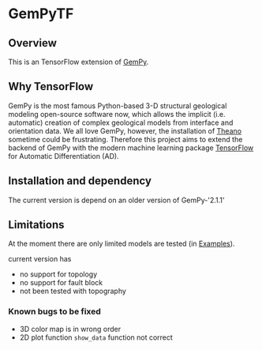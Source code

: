 # GemPyTF
## Overview
This is an TensorFlow extension of [GemPy](https://github.com/cgre-aachen/gempy). 
## Why TensorFlow
GemPy is the most famous Python-based 3-D structural geological modeling open-source software now, which allows the implicit (i.e. automatic) creation of complex geological models from interface and orientation data. We all love GemPy, however, the installation of [Theano](https://en.wikipedia.org/wiki/Theano_(software)) sometime could be frustrating. Therefore this project aims to extend the backend of GemPy with the modern machine learning package [TensorFlow](https://www.tensorflow.org/) for Automatic Differentiation (AD).


## Installation and dependency
The current version is depend on an older version of GemPy-'2.1.1'


## Limitations
At the moment there are only limited models are tested (in [Examples](/Examples/)). 

current version has 
- no support for topology
- no support for fault block
- not been tested with topography

### Known bugs to be fixed
- 3D color map is in wrong order
- 2D plot function `show_data` function not correct
